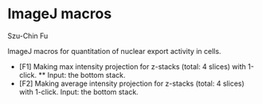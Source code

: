 ImageJ macros
====================
Szu-Chin Fu

ImageJ macros for quantitation of nuclear export activity in cells.
* [F1] Making max intensity projection for z-stacks (total: 4 slices) with 1-click. 
** Input: the bottom stack.
* [F2] Making average intensity projection for z-stacks (total: 4 slices) with 1-click. Input: the bottom stack.

